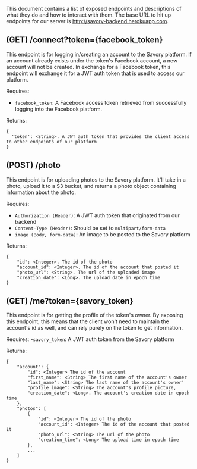 This document contains a list of exposed endpoints and descriptions of what they do and how to interact with them. The 
base URL to hit up endpoints for our server is http://savory-backend.herokuapp.com. 

## (GET) /connect?token={facebook_token}

This endpoint is for logging in/creating an account to the Savory platform. If an account already exists under the 
token's Facebook account, a new account will not be created. In exchange for a Facebook token, this endpoint will 
exchange it for a JWT auth token that is used to access our platform.

Requires:
- `facebook_token`: A Facebook access token retrieved from successfully logging into the Facebook platform.

Returns:
```
{
  'token': <String>. A JWT auth token that provides the client access to other endpoints of our platform
}
```

## (POST) /photo

This endpoint is for uploading photos to the Savory platform. It'll take in a photo, upload it to a S3 bucket, and 
returns a photo object containing information about the photo.

Requires:
- `Authorization (Header)`: A JWT auth token that originated from our backend
- `Content-Type (Header)`: Should be set to `multipart/form-data`
- `image (Body, form-data)`: An image to be posted to the Savory platform

Returns:
```
{
    "id": <Integer>. The id of the photo
    "account_id": <Integer>. The id of the account that posted it
    "photo_url": <String>. The url of the uploaded image
    "creation_date": <Long>. The upload date in epoch time
}
```

## (GET) /me?token={savory_token}

This endpoint is for getting the profile of the token's owner. By exposing this endpoint, this means that the client 
won't need to maintain the account's id as well, and can rely purely on the token to get information.

Requires:
-`savory_token`: A JWT auth token from the Savory platform

Returns:
```
{
    "account": {
        "id": <Integer> The id of the account
        "first_name": <String> The first name of the account's owner
        "last_name": <String> The last name of the account's owner'
        "profile_image": <String> The account's profile picture,
        "creation_date": <Long>. The account's creation date in epoch time
    },
    "photos": [
        {
            "id": <Integer> The id of the photo
            "account_id": <Integer> The id of the account that posted it
            "photo_url": <String> The url of the photo
            "creation_time": <Long> The upload time in epoch time
        },
        ...
    ]
}
```